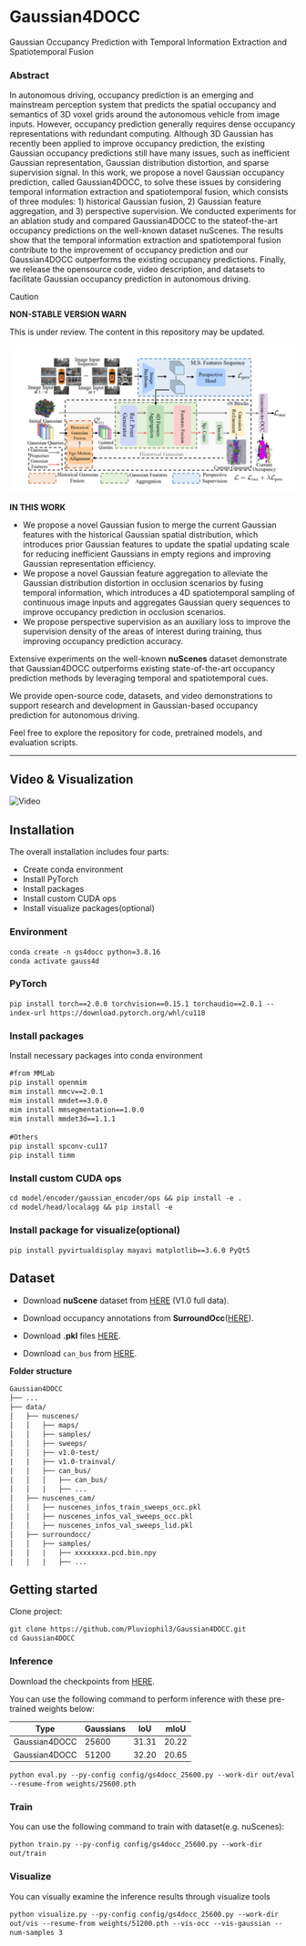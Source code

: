 # Gaussian4DOCC

Gaussian Occupancy Prediction with Temporal Information Extraction and Spatiotemporal Fusion


### Abstract

In autonomous driving, occupancy prediction is an emerging and mainstream perception system that predicts the spatial occupancy and semantics of 3D voxel grids around the autonomous vehicle from image inputs. However, occupancy prediction generally requires dense occupancy representations with redundant computing. Although 3D Gaussian has recently been applied to improve occupancy prediction, the existing Gaussian occupancy predictions still have many issues, such as inefficient Gaussian representation, Gaussian distribution distortion, and sparse supervision signal. In this work, we propose a novel Gaussian occupancy prediction, called Gaussian4DOCC, to solve these issues by considering temporal information extraction and spatiotemporal fusion, which consists of three modules: 1) historical Gaussian fusion, 2) Gaussian feature aggregation, and 3) perspective supervision. We conducted experiments for an ablation study and compared Gaussian4DOCC to the stateof-the-art occupancy predictions on the well-known dataset nuScenes. The results show that the temporal information extraction and spatiotemporal fusion contribute to the improvement of occupancy prediction and our Gaussian4DOCC outperforms the existing occupancy predictions. Finally, we release the opensource code, video description, and datasets to facilitate Gaussian occupancy prediction in autonomous driving.

> [!CAUTION]
> **NON-STABLE VERSION WARN**
>
> This is under review. The content in this repository may be updated.

![Framework](./assets/framework.png)


**IN THIS WORK**

- We propose a novel Gaussian fusion to merge the current Gaussian features with the historical Gaussian spatial distribution, which introduces prior Gaussian features to update the spatial updating scale for reducing inefficient Gaussians in empty regions and improving Gaussian representation efficiency. 
- We propose a novel Gaussian feature aggregation to alleviate the Gaussian distribution distortion in occlusion scenarios by fusing temporal information, which introduces a 4D spatiotemporal sampling of continuous image inputs and aggregates Gaussian query sequences to improve occupancy prediction in occlusion scenarios. 
- We propose perspective supervision as an auxiliary loss to improve the supervision density of the areas of interest during training, thus improving occupancy prediction accuracy.

Extensive experiments on the well-known **nuScenes** dataset demonstrate that Gaussian4DOCC outperforms existing state-of-the-art occupancy prediction methods by leveraging temporal and spatiotemporal cues.

We provide open-source code, datasets, and video demonstrations to support research and development in Gaussian-based occupancy prediction for autonomous driving.

Feel free to explore the repository for code, pretrained models, and evaluation scripts.

---

## Video & Visualization

![Video](./assets/video.gif)


## Installation

The overall installation includes four parts:

- Create conda environment
- Install PyTorch
- Install packages 
- Install custom CUDA ops
- Install visualize packages(optional)

### Environment

```shell
conda create -n gs4docc python=3.8.16
conda activate gauss4d
```

### PyTorch

```shell
pip install torch==2.0.0 torchvision==0.15.1 torchaudio==2.0.1 --index-url https://download.pytorch.org/whl/cu118
```

### Install packages

Install necessary packages into conda environment

```shell
#from MMLab
pip install openmim
mim install mmcv==2.0.1
mim install mmdet==3.0.0
mim install mmsegmentation==1.0.0
mim install mmdet3d==1.1.1

#Others
pip install spconv-cu117
pip install timm
```

### Install custom CUDA ops

```shell
cd model/encoder/gaussian_encoder/ops && pip install -e .
cd model/head/localagg && pip install -e 
```

### Install package for visualize(optional)

```shell
pip install pyvirtualdisplay mayavi matplotlib==3.6.0 PyQt5
```


## Dataset

- Download **nuScene** dataset from [HERE](https://www.nuscenes.org/download) (V1.0 full data).

- Download occupancy annotations from **SurroundOcc**([HERE](https://github.com/weiyithu/SurroundOcc)).

- Download **.pkl** files [HERE](https://cloud.tsinghua.edu.cn/d/bb96379a3e46442c8898/).

- Download `can_bus` from [HERE](https://d36yt3mvayqw5m.cloudfront.net/public/v1.0/can_bus.zip).



**Folder structure**

```
Gaussian4DOCC
├── ...
├── data/
│   ├── nuscenes/
│   │   ├── maps/
│   │   ├── samples/
│   │   ├── sweeps/
│   │   ├── v1.0-test/
|   |   ├── v1.0-trainval/
|   │   ├── can_bus/
|   │   │   ├── can_bus/
│   │   |   ├── ...
│   ├── nuscenes_cam/
│   │   ├── nuscenes_infos_train_sweeps_occ.pkl
│   │   ├── nuscenes_infos_val_sweeps_occ.pkl
│   │   ├── nuscenes_infos_val_sweeps_lid.pkl
│   ├── surroundocc/
│   │   ├── samples/
│   │   |   ├── xxxxxxxx.pcd.bin.npy
│   │   |   ├── ...
```



## Getting started

Clone project:

```shell
git clone https://github.com/Pluviophil3/Gaussian4DOCC.git
cd Gaussian4DOCC
```



### Inference
Download the checkpoints from [HERE](https://drive.google.com/drive/folders/1L9O88UqO1Oxtjo2FG-oNqwn_kNRUQ3pC?usp=sharing).

You can use the following command to perform inference with these pre-trained weights below:

| Type           | Gaussians | IoU | mIoU |
|----------------|-----------|-----|------|
| Gaussian4DOCC  | 25600     | 31.31  | 20.22   |
| Gaussian4DOCC  | 51200     | 32.20  | 20.65   |

```shell
python eval.py --py-config config/gs4docc_25600.py --work-dir out/eval --resume-from weights/25600.pth
```

### Train

You can use the following command to train with dataset(e.g. nuScenes):

```shell
python train.py --py-config config/gs4docc_25600.py --work-dir out/train
```

### Visualize

You can visually examine the inference results through visualize tools

```shell
python visualize.py --py-config config/gs4docc_25600.py --work-dir out/vis --resume-from weights/51200.pth --vis-occ --vis-gaussian --num-samples 3
```